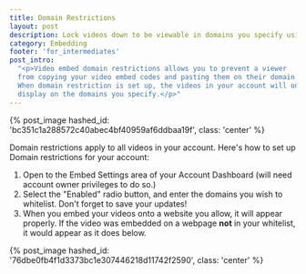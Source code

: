 ```yaml
---
title: Domain Restrictions
layout: post
description: Lock videos down to be viewable in domains you specify using Domain Restrictions. 
category: Embedding
footer: 'for_intermediates'
post_intro:
  "<p>Video embed domain restrictions allows you to prevent a viewer
  from copying your video embed codes and pasting them on their domain.
  When domain restriction is set up, the videos in your account will only
  display on the domains you specify.</p>"
---
```


{% post_image hashed_id: 'bc351c1a288572c40abec4bf40959af6ddbaa19f', class: 'center' %}

Domain restrictions apply to all videos in your account. Here's how to set up
Domain restrictions for your account:

1. Open to the Embed Settings area of your Account Dashboard (will need account
  owner privileges to do so.)
2. Select the "Enabled" radio button, and enter the domains you wish to whitelist.
  Don't forget to save your updates!
3. When you embed your videos onto a website you allow, it will appear
  properly. If the video was embedded on a webpage **not** in your whitelist,
  it would appear as it does below.

{% post_image hashed_id: '76dbe0fb4f1d3373bc1e307446218d11742f2590', class: 'center' %}
